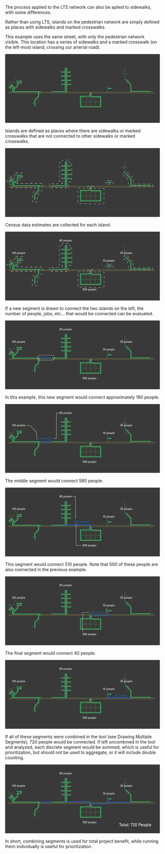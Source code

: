 The process applied to the LTS network can also be aplied to sidewalks, with some differences.

Rather than using LTS, islands on the pedestrian network are simply defined as places with sidewalks and marked crosswalks. 

This example uses the same street, with only the pedestrian network visible. This location has a series of 
sidewalks and a marked crosswalk (on the left-most island, crossing our arterial road).

![Diagram of a street shown with green sidewalks](../assets/explainer_diagrams/d9.png)

Islands are defined as places where there are sidewalks or marked crosswalks that are not connected to other sidewalks or marked crosswalks.

![Sidewalks with outlines representing islands](../assets/explainer_diagrams/d10.png)

Census data estimates are collected for each island.

![Population numbers assigned to islands](../assets/explainer_diagrams/d11.png)

If a new segment is drawn to connect the two islands on the left, the number of people, jobs, etc... that would be connected can be evaluated. 

![A new blue segment drawn between two islands, representing a new sidewalk or marked crosswalk](../assets/explainer_diagrams/d12.png)

In this example, this new segment would connect approximately 180 people. 

![A new blue segment drawn between two islands, representing a new sidewalk or marked crosswalk](../assets/explainer_diagrams/d13.png)

The middle segment would connect 580 people. 

![A new blue segment drawn between two islands, representing a new sidewalk or marked crosswalk](../assets/explainer_diagrams/d14.png)

This segment would connect 510 people. Note that 500 of these people are also connected in the previous example.

![A new blue segment drawn between two islands, representing a new sidewalk or marked crosswalk](../assets/explainer_diagrams/d15.png)

The final segment would connect 40 people. 

![A new blue segment drawn between two islands, representing a new sidewalk or marked crosswalk](../assets/explainer_diagrams/d16.png)

If all of these segments were combined in the tool (see Drawing Multiple Segments), 720 people would be connected. 
If left uncombined in the tool and analyzed, each discrete segment would be summed, which is useful for prioritization, but should not be used to aggregate, or it will include double counting.  

![All blue segments shown on the map, connecting all of the islands in the extent.](../assets/explainer_diagrams/d17.png)

In short, combining segments is used for total project benefit, while running them individually is useful for prioritization. 
